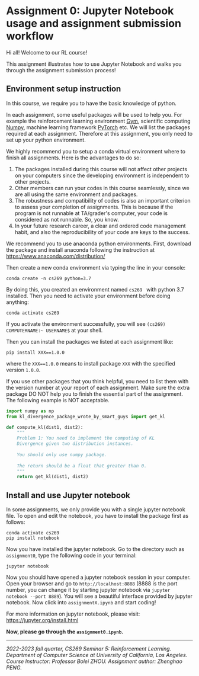 # Assignment 0: Jupyter Notebook usage and assignment submission workflow

Hi all! Welcome to our RL course!

This assignment illustrates how to use Jupyter Notebook and walks you through the assignment submission process!


## Environment setup instruction

In this course, we require you to have the basic knowledge of python.
 
In each assignment, some useful packages will be used to help you. 
For example the reinforcement learning environment [Gym](https://gym.openai.com/), scientific computing [Numpy](https://numpy.org/), machine learning framework [PyTorch](https://pytorch.org/) etc.
We will list the packages required at each assignment. 
Therefore at this assignment, you only need to set up your python environment. 

We highly recommend you to setup a conda virtual environment where to finish all assignments.
Here is the advantages to do so:

1. The packages installed during this course will not affect other projects on your computers since the developing environment is independent to other projects.
2. Other members can run your codes in this course seamlessly, since we are all using the same environment and packages.
3. The robustness and compatibility of codes is also an important criterion to assess your completion of assignments. This is because if the program is not runnable at TA/grader's computer, your code is considered as not runnable. So, you know.
4. In your future research career, a clear and ordered code management habit, and also the reproducibility of your code are keys to the success.

We recommend you to use anaconda python environments. First, download the package and install anaconda following the instruction at https://www.anaconda.com/distribution/

Then create a new conda environment via typing the line in your console:

```
conda create -n cs269 python=3.7
```

By doing this, you created an environment named `cs269 ` with python 3.7 installed. 
Then you need to activate your environment before doing anything:

```
conda activate cs269
```

If you activate the environment successfully, you will see `(cs269) COMPUTERNAME:~ USERNAME$` at your shell.

Then you can install the packages we listed at each assignment like:

```
pip install XXX==1.0.0
```

where the `XXX==1.0.0` means to install package `XXX` with the specified version `1.0.0`. 

If you use other packages that you think helpful, you need to list them with the version number at your report of each assignment. Make sure the extra package DO NOT help you to finish the essential part of the assignment. The following example is NOT acceptable.

```python
import numpy as np
from kl_divergence_package_wrote_by_smart_guys import get_kl

def compute_kl(dist1, dist2):
    """
    Problem 1: You need to implement the computing of KL
    Divergence given two distribution instances.
    
    You should only use numpy package.
    
    The return should be a float that greater than 0.
    """
    return get_kl(dist1, dist2)
```


## Install and use Jupyter notebook

In some assignments, we only provide you with a single jupyter notebook file. 
To open and edit the notebook, you have to install the package first as follows:

```
conda activate cs269
pip install notebook
```

Now you have installed the jupyter notebook. Go to the directory such as `assignment0`, type the following code in your terminal:

```
jupyter notebook
```

Now you should have opened a jupyter notebook session in your computer. 
Open your browser and go to `http://localhost:8888`  (8888 is the port number, you can change it by starting jupyter notebook via `jupyter notebook --port 8889`).
You will see a beautiful interface provided by jupyter notebook. Now click into `assignmentX.ipynb` and start coding!

For more information on jupyter notebook, please visit: https://jupyter.org/install.html

**Now, please go through the `assignment0.ipynb`.**




------

*2022-2023 fall quarter, CS269 Seminar 5: Reinforcement Learning. Department of Computer Science at University of California, Los Angeles. Course Instructor: Professor Bolei ZHOU. Assignment author: Zhenghao PENG.*
